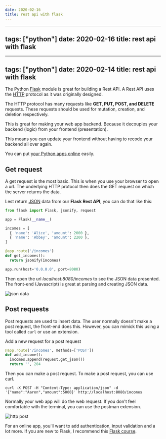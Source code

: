 ```yaml
---
date: 2020-02-16
title: rest api with flask
---
```

---
tags: ["python"]
date: 2020-02-16
title: rest api with flask
---
---
tags: ["python"]
date: 2020-02-14
title: rest api with flask
---
The Python <a href="https://palletsprojects.com/p/flask/">Flask</a> module is great for building a Rest API. A Rest API uses the <a href="https://en.wikipedia.org/wiki/Hypertext_Transfer_Protocol">HTTP</a> protocol as it was originally designed. 

The HTTP protocol has many requests like **GET, PUT, POST, and DELETE** requests. These requests should be used for mutation, creation, and deletion respectively.

This is great for making your web app backend. Because it decouples your backend (logic) from your frontend (presentation). 

This means you can update your frontend without having to recode your backend all over again.

You can put <a href="https://pythonbasics.org/python-to-web/">your Python apps online</a> easily.


## Get request

A get request is the most basic. This is when you use your browser to open a url. The underlying HTTP protocol then does the GET request on which the server returns the data.

Lest return <a href="https://pythonprogramminglanguage.com/python-json/">JSON</a> data from our **Flask Rest API**, you can do that like this:

```python
from flask import Flask, jsonify, request

app = Flask(__name__)

incomes = [
  { 'name': 'Alice', 'amount': 2000 },
  { 'name': 'Abbey', 'amount': 2200 },
]

@app.route('/incomes')
def get_incomes():
  return jsonify(incomes)

app.run(host='0.0.0.0', port=8080)
```

Then open the url *localhost:8080/incomes* to see the JSON data presented. The front-end (Javascript) is great at parsing and creating JSON data.

![json data](https://dev-to-uploads.s3.amazonaws.com/i/emcxcqhlfamydf81vrjz.png)

## Post requests

Post requests are used to insert data. The user normally doesn't make a post request, the front-end does this. However, you can mimick this using a tool called `curl` or use an extension.

Add a new request for a post request

```python
@app.route('/incomes', methods=['POST'])
def add_income():
  incomes.append(request.get_json())
  return '', 204
```

Then you can make a post request. To make a post request, you can use curl.

    curl -X POST -H "Content-Type: application/json" -d '{"name":"Aaron","amount":5000}' http://localhost:8080/incomes 

Normally your web app will do the web request. If you don't feel comfortable with the terminal, you can use the postman extension.

![http post](https://dev-to-uploads.s3.amazonaws.com/i/rsxuuiw2u8ybjvcnakm6.png)

For an online app, you'll want to add authentication, input validation and a lot more. If you are new to Flask, I recommend this <a href="https://gumroad.com/l/IMzBy">Flask course</a>.
